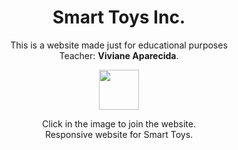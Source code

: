 <h1 align="center">Smart Toys Inc.</h1>

<p align="center">This is a website made just for educational purposes<br>
Teacher: <b>Viviane Aparecida</b>.<br>

<p align="center"><a href="https://edwardribas.github.io/smart-toys/"><img width="64px" height="64px" src="https://user-images.githubusercontent.com/62521238/141681870-77efff86-90cf-4014-9557-e3dd44598ac2.png"></a></p>

<p align="center">Click in the image to join the website.<br>
Responsive website for Smart Toys. <br></p>
